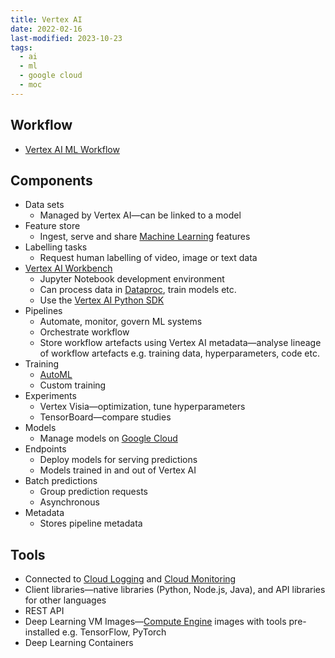 ```yaml
---
title: Vertex AI
date: 2022-02-16
last-modified: 2023-10-23
tags:
  - ai
  - ml
  - google cloud
  - moc
---
```


## Workflow

- [Vertex AI ML Workflow](notes/Vertex%20AI%20ML%20Workflow.md)

## Components

- Data sets
	- Managed by Vertex AI—can be linked to a model
- Feature store
	- Ingest, serve and share [Machine Learning](Machine%20Learning.md) features
- Labelling tasks
	- Request human labelling of video, image or text data
- [Vertex AI Workbench](notes/Vertex%20AI%20Workbench.md)
	- Jupyter Notebook development environment
	- Can process data in [Dataproc](notes/Dataproc.md), train models etc.
	- Use the [Vertex AI Python SDK](Vertex%20AI%20Python%20SDK.md)
- Pipelines
	- Automate, monitor, govern ML systems
	- Orchestrate workflow
	- Store workflow artefacts using Vertex AI metadata—analyse lineage of workflow artefacts e.g. training data, hyperparameters, code etc.
- Training
	- [AutoML](notes/AutoML.md)
	- Custom training
- Experiments
	- Vertex Visia—optimization, tune hyperparameters
	- TensorBoard—compare studies
- Models
	- Manage models on [Google Cloud](Google%20Cloud.md)
- Endpoints
	- Deploy models for serving predictions
	- Models trained in and out of Vertex AI
- Batch predictions
	- Group prediction requests
	- Asynchronous
- Metadata
	- Stores pipeline metadata

## Tools

- Connected to [Cloud Logging](notes/Cloud%20Logging.md) and [Cloud Monitoring](notes/Cloud%20Monitoring.md)
- Client libraries—native libraries (Python, Node.js, Java), and API libraries for other languages
- REST API
- Deep Learning VM Images—[Compute Engine](notes/Compute%20Engine.md) images with tools pre-installed e.g. TensorFlow, PyTorch
- Deep Learning Containers